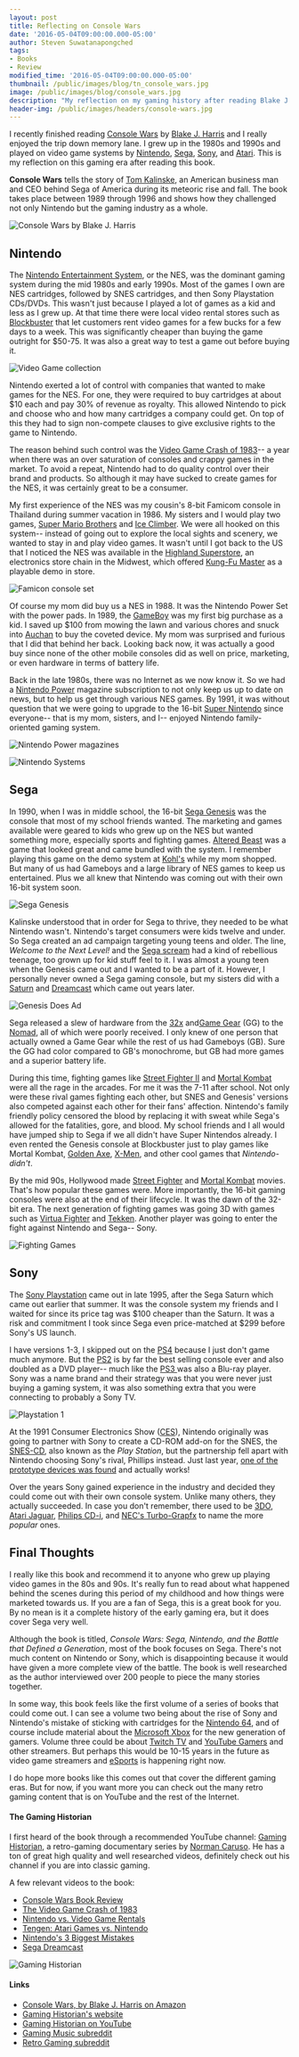 ```yaml
---
layout: post
title: Reflecting on Console Wars
date: '2016-05-04T09:00:00.000-05:00'
author: Steven Suwatanapongched
tags:
- Books
- Review
modified_time: '2016-05-04T09:00:00.000-05:00'
thumbnail: /public/images/blog/tn_console_wars.jpg
image: /public/images/blog/console_wars.jpg
description: "My reflection on my gaming history after reading Blake J. Harris's book, Console Wars: Sega, Nintendo, and the Battle that Defined a Generation."
header-img: /public/images/headers/console-wars.jpg
---
```


I recently finished reading [Console Wars](http://amzn.to/1RWN3PZ) by [Blake J. Harris](http://www.blakejharris.com/) and I really enjoyed the trip down memory lane. I grew up in the 1980s and 1990s and played on video game systems by [Nintendo](http://www.nintendo.com/), [Sega](http://www.sega.com/), [Sony](http://www.sony.com/), and [Atari](https://www.atari.com/). This is my reflection on this gaming era after reading this book.

**Console Wars** tells the story of [Tom Kalinske](https://en.wikipedia.org/wiki/Tom_Kalinske), an American business man and CEO behind Sega of America during its meteoric rise and fall.  The book takes place between 1989 through 1996 and shows how they challenged not only Nintendo but the gaming industry as a whole.

![Console Wars by Blake J. Harris](/public/images/blog/console_wars.jpg)

## Nintendo

The [Nintendo Entertainment System](https://en.wikipedia.org/wiki/Nintendo_Entertainment_System), or the NES, was the dominant gaming system during the mid 1980s and early 1990s. Most of the games I own are NES cartridges, followed by SNES cartridges, and then Sony Playstation CDs/DVDs. This wasn't just because I played a lot of games as a kid and less as I grew up. At that time there were local video rental stores such as [Blockbuster](https://en.wikipedia.org/wiki/Blockbuster_LLC) that let customers rent video games for a few bucks for a few days to a week. This was significantly cheaper than buying the game outright for $50-75. It was also a great way to test a game out before buying it.

![Video Game collection](/public/images/blog/video-game-collection.jpg)

Nintendo exerted a lot of control with companies that wanted to make games for the NES. For one, they were required to buy cartridges at about $10 each and pay 30% of revenue as royalty. This allowed Nintendo to pick and choose who and how many cartridges a company could get. On top of this they had to sign non-compete clauses to give exclusive rights to the game to Nintendo.

The reason behind such control was the [Video Game Crash of 1983](https://en.wikipedia.org/wiki/North_American_video_game_crash_of_1983)-- a year when there was an over saturation of consoles and crappy games in the market. To avoid a repeat, Nintendo had to do quality control over their brand and products. So although it may have sucked to create games for the NES, it was certainly great to be a consumer.

My first experience of the NES was my cousin's 8-bit Famicom console in Thailand during summer vacation in 1986. My sisters and I would play two games, [Super Mario Brothers](https://en.wikipedia.org/wiki/Super_Mario_Bros.) and [Ice Climber](https://en.wikipedia.org/wiki/Ice_Climber). We were all hooked on this system-- instead of going out to explore the local sights and scenery, we wanted to stay in and play video games. It wasn't until I got back to the US that I noticed the NES was available in the [Highland Superstore](https://en.wikipedia.org/wiki/Highland_Superstores), an electronics store chain in the Midwest, which offered [Kung-Fu Master](https://en.wikipedia.org/wiki/Kung-Fu_Master) as a playable demo in store.

![Famicon console set](/public/images/blog/famicom-console.jpg)

Of course my mom did buy us a NES in 1988. It was the Nintendo Power Set with the power pads. In 1989, the [GameBoy](https://en.wikipedia.org/wiki/Game_Boy) was my first big purchase as a kid. I saved up $100 from mowing the lawn and various chores and snuck into [Auchan](https://en.wikipedia.org/wiki/Auchan) to buy the coveted device. My mom was surprised and furious that I did that behind her back. Looking back now, it was actually a good buy since none of the other mobile consoles did as well on price, marketing, or even hardware in terms of battery life.

Back in the late 1980s, there was no Internet as we now know it. So we had a [Nintendo Power](https://en.wikipedia.org/wiki/Nintendo_Power) magazine subscription to not only keep us up to date on news, but to help us get through various NES games. By 1991, it was without question that we were going to upgrade to the 16-bit [Super Nintendo](https://en.wikipedia.org/wiki/Super_Nintendo_Entertainment_System) since everyone-- that is my mom, sisters, and I-- enjoyed Nintendo family-oriented gaming system.

![Nintendo Power magazines](/public/images/blog/nintendo-power-magazines.jpg)

![Nintendo Systems](/public/images/blog/nintendo-systems.jpg)

## Sega

In 1990, when I was in middle school, the 16-bit [Sega Genesis](https://en.wikipedia.org/wiki/Sega_Genesis) was the console that most of my school friends wanted. The marketing and games available were geared to kids who grew up on the NES but wanted something more, especially sports and fighting games. [Altered Beast](https://en.wikipedia.org/wiki/Altered_Beast) was a game that looked great and came bundled with the system. I remember playing this game on the demo system at [Kohl's](http://www.kohls.com/) while my mom shopped. But many of us had Gameboys and a large library of NES games to keep us entertained. Plus we all knew that Nintendo was coming out with their own 16-bit system soon.

![Sega Genesis](/public/images/blog/sega-genesis.jpg)

Kalinske understood that in order for Sega to thrive, they needed to be what Nintendo wasn't. Nintendo's target consumers were kids twelve and under. So Sega created an ad campaign targeting young teens and older. The line, *Welcome to the Next Level!* and the [Sega scream](https://www.youtube.com/watch?v=xx-8QBX8qgc) had a kind of rebellious teenage, too grown up for kid stuff feel to it. I was almost a young teen when the Genesis came out and I wanted to be a part of it. However, I personally never owned a Sega gaming console, but my sisters did with a [Saturn](https://en.wikipedia.org/wiki/Sega_Saturn) and [Dreamcast](https://en.wikipedia.org/wiki/Dreamcast) which came out years later.

![Genesis Does Ad](/public/images/blog/genesis-ad.jpg)

Sega released a slew of hardware from the [32x](https://en.wikipedia.org/wiki/32X) and[Game Gear](https://en.wikipedia.org/wiki/Game_Gear) (GG) to the [Nomad](https://en.wikipedia.org/wiki/Genesis_Nomad), all of which were poorly received. I only knew of one person that actually owned a Game Gear while the rest of us had Gameboys (GB). Sure the GG had color compared to GB's monochrome, but GB had more games and a superior battery life.

During this time, fighting games like [Street Fighter II](https://en.wikipedia.org/wiki/Street_Fighter_II:_The_World_Warrior) and [Mortal Kombat](https://en.wikipedia.org/wiki/Mortal_Kombat) were all the rage in the arcades. For me it was the 7-11 after school. Not only were these rival games fighting each other, but SNES and Genesis' versions also competed against each other for their fans' affection. Nintendo's family friendly policy censored the blood by replacing it with sweat while Sega's allowed for the fatalities, gore, and blood. My school friends and I all would have jumped ship to Sega if we all didn't have Super Nintendos already. I even rented the Genesis console at Blockbuster just to play games like Mortal Kombat, [Golden Axe](https://en.wikipedia.org/wiki/Golden_Axe), [X-Men](https://en.wikipedia.org/wiki/X-Men_(1993_video_game)), and other cool games that *Nintendo-didn't*.

By the mid 90s, Hollywood made [Street Fighter](http://www.imdb.com/title/tt0111301/) and [Mortal Kombat](http://www.imdb.com/title/tt0113855/) movies. That's how popular these games were. More importantly, the 16-bit gaming consoles were also at the end of their lifecycle. It was the dawn of the 32-bit era. The next generation of fighting games was going 3D with games such as [Virtua Fighter](https://en.wikipedia.org/wiki/Virtua_Fighter) and [Tekken](https://en.wikipedia.org/wiki/Tekken_(video_game)). Another player was going to enter the fight against Nintendo and Sega-- Sony.

![Fighting Games](/public/images/blog/fighting-games.jpg)

## Sony

The [Sony Playstation](https://en.wikipedia.org/wiki/PlayStation_(console)) came out in late 1995, after the Sega Saturn which came out earlier that summer. It was the console system my friends and I waited for since its price tag was $100 cheaper than the Saturn. It was a risk and commitment I took since Sega even price-matched at $299 before Sony's US launch.

I have versions 1-3, I skipped out on the [PS4](https://en.wikipedia.org/wiki/PlayStation_4) because I just don't game much anymore. But the [PS2](https://en.wikipedia.org/wiki/PlayStation_2) is by far the best selling console ever and also doubled as a DVD player-- much like the [PS3 ](https://en.wikipedia.org/wiki/PlayStation_3) was also a Blu-ray player. Sony was a name brand and their strategy was that you were never just buying a gaming system, it was also something extra that you were connecting to probably a Sony TV.

![Playstation 1](/public/images/blog/playstation-one.jpg)

At the 1991 Consumer Electronics Show ([CES](https://en.wikipedia.org/wiki/Consumer_Electronics_Show)), Nintendo originally was going to partner with Sony to create a CD-ROM add-on for the SNES, the [SNES-CD](https://en.wikipedia.org/wiki/SNES-CD), also known as the *Play Station*, but the partnership fell apart with Nintendo choosing Sony's rival, Phillips instead. Just last year, [one of the prototype devices was found](http://www.engadget.com/2015/11/06/nintendo-playstation-is-real-and-it-works/) and actually works!

Over the years Sony gained experience in the industry and decided they could come out with their own console system. Unlike many others, they actually succeeded. In case you don't remember, there used to be [3DO](https://en.wikipedia.org/wiki/3DO_Interactive_Multiplayer), [Atari Jaguar](https://en.wikipedia.org/wiki/Atari_Jaguar), [Philips CD-i](https://en.wikipedia.org/wiki/Philips_CD-i), and [NEC's Turbo-Grapfx](https://en.wikipedia.org/wiki/TurboGrafx-16) to name the more *popular* ones.

## Final Thoughts

I really like this book and recommend it to anyone who grew up playing video games in the 80s and 90s. It's really fun to read about what happened behind the scenes during this period of my childhood and how things were marketed towards us. If you are a fan of Sega, this is a great book for you. By no mean is it a complete history of the early gaming era, but it does cover Sega very well.

Although the book is titled, *Console Wars: Sega, Nintendo, and the Battle that Defined a Generation*, most of the book focuses on Sega. There's not much content on Nintendo or Sony, which is disappointing because it would have given a more complete view of the battle. The book is well researched as the author interviewed over 200 people to piece the many stories together.

In some way, this book feels like the first volume of a series of books that could come out. I can see a volume two being about the rise of Sony and Nintendo's mistake of sticking with cartridges for the [Nintendo 64](https://en.wikipedia.org/wiki/Nintendo_64), and of course include material about the [Microsoft Xbox](https://en.wikipedia.org/wiki/Xbox) for the new generation of gamers. Volume three could be about [Twitch TV](https://www.twitch.tv/) and [YouTube Gamers](https://gaming.youtube.com/) and other streamers. But perhaps this would be 10-15 years in the future as video game streamers and [eSports](https://en.wikipedia.org/wiki/ESports) is happening right now.

I do hope more books like this comes out that cover the different gaming eras. But for now, if you want more you can check out the many retro gaming content that is on YouTube and the rest of the Internet.

#### The Gaming Historian

I first heard of the book through a recommended YouTube channel: [Gaming Historian](https://www.youtube.com/gaminghistorian), a retro-gaming documentary series by [Norman Caruso](http://www.imdb.com/name/nm4752197/). He has a ton of great high quality and well researched videos, definitely check out his channel if you are into classic gaming.

A few relevant videos to the book:

* [Console Wars Book Review](https://www.youtube.com/watch?v=n5XAHjBnVTg)
* [The Video Game Crash of 1983](https://www.youtube.com/watch?v=kv7DJrLAZus)
* [Nintendo vs. Video Game Rentals](https://www.youtube.com/watch?v=J3xuy5YALl0)
* [Tengen: Atari Games vs. Nintendo](https://www.youtube.com/watch?v=fLA_d9q6ySs)
* [Nintendo's 3 Biggest Mistakes](https://www.youtube.com/watch?v=iW_MEKWTguA)
* [Sega Dreamcast](https://www.youtube.com/watch?v=6xdBVHSrdzg)

![Gaming Historian](/public/images/blog/gaming_historian.jpg)

#### Links

* [Console Wars, by Blake J. Harris on Amazon](http://amzn.to/1RWN3PZ)
* [Gaming Historian's website](http://thegaminghistorian.com/)
* [Gaming Historian on YouTube](https://www.youtube.com/gaminghistorian)
* [Gaming Music subreddit](https://www.reddit.com/r/gamemusic/)
* [Retro Gaming subreddit](https://www.reddit.com/r/retrogaming/)
